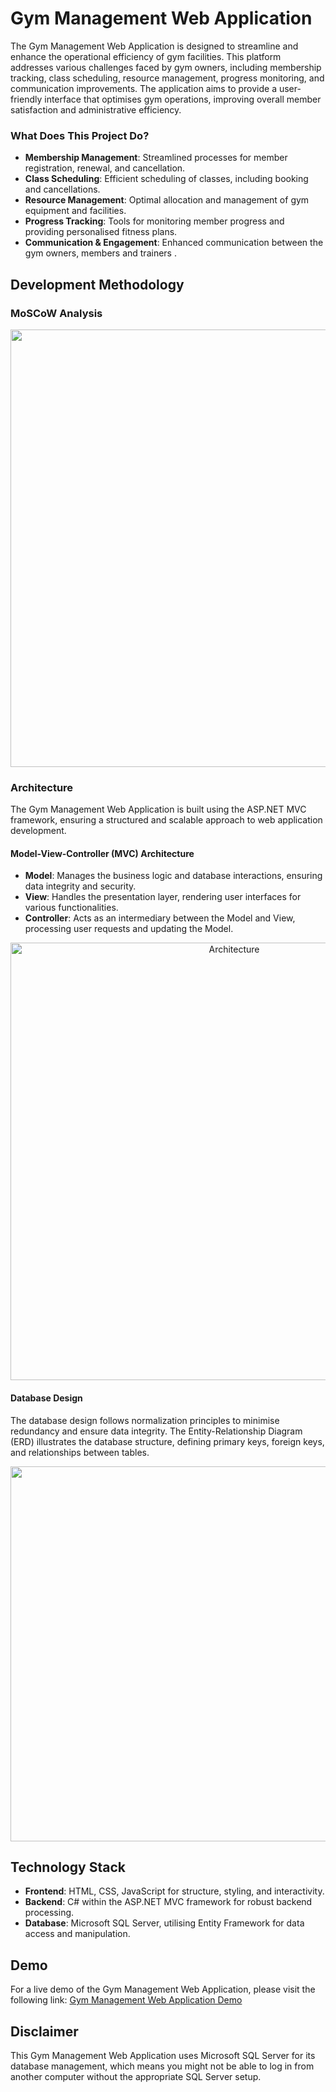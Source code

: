 # Gym Management Web Application
The Gym Management Web Application is designed to streamline and enhance the operational efficiency of gym facilities. This platform addresses various challenges faced by gym owners, including membership tracking, class scheduling, resource management, progress monitoring, and communication improvements. The application aims to provide a user-friendly interface that optimises gym operations, improving overall member satisfaction and administrative efficiency.

### What Does This Project Do?
- **Membership Management**: Streamlined processes for member registration, renewal, and cancellation.
- **Class Scheduling**: Efficient scheduling of classes, including booking and cancellations.
- **Resource Management**: Optimal allocation and management of gym equipment and facilities.
- **Progress Tracking**: Tools for monitoring member progress and providing personalised fitness plans.
- **Communication & Engagement**: Enhanced communication between the gym owners, members and trainers .

## Development Methodology
### MoSCoW Analysis
<div align="center">
<img src="https://github.com/AdnanAliMumtaz/Gym-Management-Web-Application/assets/81415901/5291f2be-c349-49a0-87d2-f541850fadf7" width="700">
</div>

### Architecture
The Gym Management Web Application is built using the ASP.NET MVC framework, ensuring a structured and scalable approach to web application development.

#### Model-View-Controller (MVC) Architecture
- **Model**: Manages the business logic and database interactions, ensuring data integrity and security.
- **View**: Handles the presentation layer, rendering user interfaces for various functionalities.
- **Controller**: Acts as an intermediary between the Model and View, processing user requests and updating the Model.
<div align="center">
<img width="700" alt="Architecture" src="https://github.com/AdnanAliMumtaz/Gym-Management-Web-Application/assets/81415901/18193976-f8c9-476f-b2ed-7dd10aab3ed5">
</div>

#### Database Design
The database design follows normalization principles to minimise redundancy and ensure data integrity. The Entity-Relationship Diagram (ERD) illustrates the database structure, defining primary keys, foreign keys, and relationships between tables.

<div align="center">
<img src="https://github.com/AdnanAliMumtaz/Gym-Management-Web-Application/assets/81415901/f94c3a87-b6d1-43c1-9032-993b72928801" width="600">
</div>

## Technology Stack
- **Frontend**: HTML, CSS, JavaScript for structure, styling, and interactivity.
- **Backend**: C# within the ASP.NET MVC framework for robust backend processing.
- **Database**: Microsoft SQL Server, utilising Entity Framework for data access and manipulation.

## Demo
For a live demo of the Gym Management Web Application, please visit the following link:
[Gym Management Web Application Demo](https://youtu.be/k6zQ_I11oaE)






## Disclaimer
This Gym Management Web Application uses Microsoft SQL Server for its database management, which means you might not be able to log in from another computer without the appropriate SQL Server setup.
